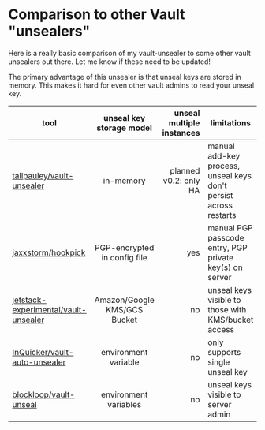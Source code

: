 # Comparison to other Vault "unsealers"
Here is a really basic comparison of my vault-unsealer to some other vault unsealers out there. Let me know if these need to be updated!

The primary advantage of this unsealer is that unseal keys are stored in memory. This makes it hard for even other vault admins to read your unseal key.

| tool                                    | unseal key storage model      | unseal multiple instances | limitations                                                       |
|-----------------------------------------|:-----------------------------:|--------------------------:|-------------------------------------------------------------------|
| [tallpauley/vault-unsealer]             | in-memory                     | planned v0.2: only HA     | manual add-key process, unseal keys don't persist across restarts |
| [jaxxstorm/hookpick]                    | PGP-encrypted in config file  | yes                       | manual PGP passcode entry, PGP private key(s) on server           | 
| [jetstack-experimental/vault-unsealer]  | Amazon/Google KMS/GCS Bucket  | no                        | unseal keys visible to those with KMS/bucket access               |
| [InQuicker/vault-auto-unsealer]         | environment variable          | no                        | only supports single unseal key                                   |
| [blockloop/vault-unseal]                | environment variables         | no                        | unseal keys visible to server admin                               | 

[tallpauley/vault-unsealer]: https://github.com/tallpauley/vault-unsealer
[jetstack-experimental/vault-unsealer]: https://github.com/jetstack-experimental/vault-unsealer
[InQuicker/vault-auto-unsealer]: https://github.com/InQuicker/vault-auto-unsealer
[blockloop/vault-unseal]: https://hub.docker.com/r/blockloop/vault-unseal/
[jaxxstorm/hookpick]: https://github.com/jaxxstorm/hookpick